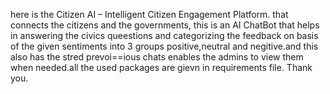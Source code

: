 here is the Citizen AI – Intelligent Citizen Engagement Platform. that connects the citizens and the governments, this is an AI ChatBot that helps in answering the civics queestions 
and categorizing the feedback on basis of the given sentiments into 3 groups positive,neutral and negitive.and this also has the stred prevoi==ious chats enables the admins to view them
when needed.all the used packages are gievn in requirements file.
Thank you.
